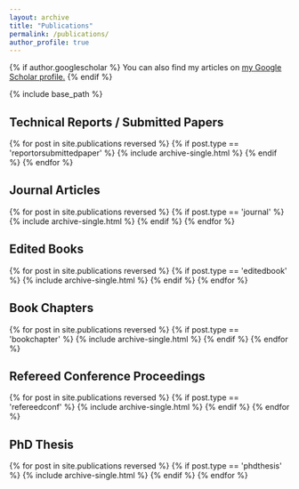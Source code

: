 ```yaml
---
layout: archive
title: "Publications"
permalink: /publications/
author_profile: true
---
```


{% if author.googlescholar %}
You can also find my articles on <u><a href="{{author.googlescholar}}">my Google Scholar profile</a>.</u>
{% endif %}

{% include base_path %}

## Technical Reports / Submitted Papers

{% for post in site.publications reversed %}
{% if post.type == 'reportorsubmittedpaper' %}
{% include archive-single.html %}
{% endif %}
{% endfor %}

## Journal Articles

{% for post in site.publications reversed %}
{% if post.type == 'journal' %}
{% include archive-single.html %}
{% endif %}
{% endfor %}

## Edited Books

{% for post in site.publications reversed %}
{% if post.type == 'editedbook' %}
{% include archive-single.html %}
{% endif %}
{% endfor %}

## Book Chapters

{% for post in site.publications reversed %}
{% if post.type == 'bookchapter' %}
{% include archive-single.html %}
{% endif %}
{% endfor %}

## Refereed Conference Proceedings

{% for post in site.publications reversed %}
{% if post.type == 'refereedconf' %}
{% include archive-single.html %}
{% endif %}
{% endfor %}

## PhD Thesis

{% for post in site.publications reversed %}
{% if post.type == 'phdthesis' %}
{% include archive-single.html %}
{% endif %}
{% endfor %}
